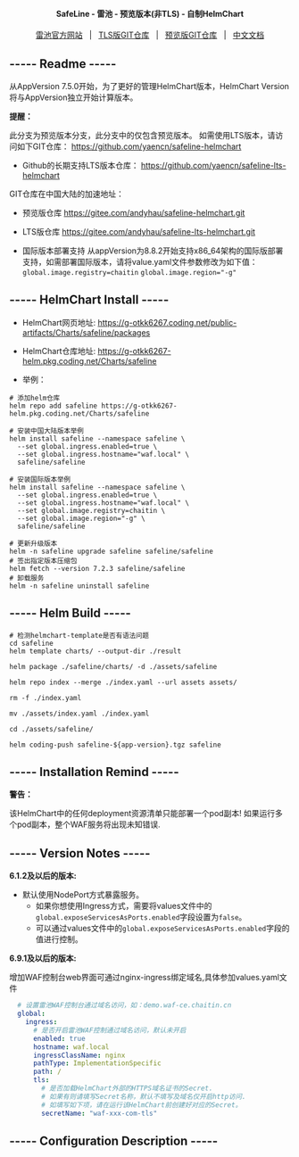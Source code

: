 <h4 align="center">
  SafeLine - 雷池 - 预览版本(非TLS) - 自制HelmChart
</h4>

<p align="center">
  <a target="_blank" href="https://waf-ce.chaitin.cn/">雷池官方网站</a> &nbsp; | &nbsp;
  <a target="_blank" href="https://github.com/yaencn/safeline-lts-helmchart">TLS版GIT仓库</a> &nbsp; | &nbsp;
  <a target="_blank" href="https://github.com/yaencn/safeline-helmchart">预览版GIT仓库</a> &nbsp; | &nbsp;
  <a target="_blank" href="https://github.com/yaencn/safeline-helmchart/blob/master/README_CN.md">中文文档</a>
</p>

## ----- Readme -----

从AppVersion 7.5.0开始，为了更好的管理HelmChart版本，HelmChart Version将与AppVersion独立开始计算版本。

**提醒：**

此分支为预览版本分支，此分支中的仅包含预览版本。
如需使用LTS版本，请访问如下GIT仓库：
https://github.com/yaencn/safeline-helmchart

- Github的长期支持LTS版本仓库：
https://github.com/yaencn/safeline-lts-helmchart

GIT仓库在中国大陆的加速地址：
- 预览版仓库
https://gitee.com/andyhau/safeline-helmchart.git

- LTS版仓库
https://gitee.com/andyhau/safeline-lts-helmchart.git

- 国际版本部署支持
从appVersion为8.8.2开始支持x86_64架构的国际版部署支持，如需部署国际版本，请将value.yaml文件参数修改为如下值：
`global.image.registry=chaitin`
`global.image.region="-g"`

## ----- HelmChart Install -----

- HelmChart网页地址:
https://g-otkk6267.coding.net/public-artifacts/Charts/safeline/packages

- HelmChart仓库地址:
https://g-otkk6267-helm.pkg.coding.net/Charts/safeline

- 举例：
```shell
# 添加helm仓库
helm repo add safeline https://g-otkk6267-helm.pkg.coding.net/Charts/safeline

# 安装中国大陆版本举例
helm install safeline --namespace safeline \
  --set global.ingress.enabled=true \
  --set global.ingress.hostname="waf.local" \
  safeline/safeline

# 安装国际版本举例
helm install safeline --namespace safeline \
  --set global.ingress.enabled=true \
  --set global.ingress.hostname="waf.local" \
  --set global.image.registry=chaitin \
  --set global.image.region="-g" \
  safeline/safeline

# 更新升级版本
helm -n safeline upgrade safeline safeline/safeline
# 签出指定版本压缩包
helm fetch --version 7.2.3 safeline/safeline
# 卸载服务
helm -n safeline uninstall safeline
```

## ----- Helm Build -----

```shell
# 检测helmchart-template是否有语法问题
cd safeline
helm template charts/ --output-dir ./result 
```

```shell
helm package ./safeline/charts/ -d ./assets/safeline

helm repo index --merge ./index.yaml --url assets assets/

rm -f ./index.yaml

mv ./assets/index.yaml ./index.yaml

cd ./assets/safeline/

helm coding-push safeline-${app-version}.tgz safeline
```

## ----- Installation Remind -----

**警告：**

该HelmChart中的任何deployment资源清单只能部署一个pod副本!
如果运行多个pod副本，整个WAF服务将出现未知错误.

## ----- Version Notes -----

**6.1.2及以后的版本:**

- 默认使用NodePort方式暴露服务。
  - 如果你想使用Ingress方式，需要将values文件中的`global.exposeServicesAsPorts.enabled`字段设置为`false`。
  - 可以通过values文件中的`global.exposeServicesAsPorts.enabled`字段的值进行控制。

**6.9.1及以后的版本:**

增加WAF控制台web界面可通过nginx-ingress绑定域名,具体参加values.yaml文件

```yaml
  # 设置雷池WAF控制台通过域名访问，如：demo.waf-ce.chaitin.cn
  global:
    ingress:
      # 是否开启雷池WAF控制通过域名访问，默认未开启
      enabled: true
      hostname: waf.local
      ingressClassName: nginx
      pathType: ImplementationSpecific
      path: /
      tls:
        # 是否加载HelmChart外部的HTTPS域名证书的Secret.
        # 如果有则请填写Secret名称，默认不填写及域名仅开启http访问.
        # 如填写如下项，请在运行该HelmChart前创建好对应的Secret。
        secretName: "waf-xxx-com-tls"
```


## ----- Configuration Description -----